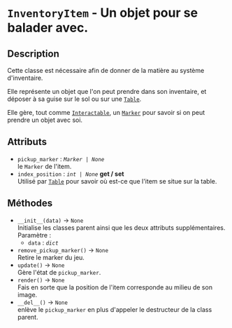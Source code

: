 # `InventoryItem` - Un objet pour se balader avec.

## Description

Cette classe est nécessaire afin de donner de la matière au système d'inventaire.

Elle représente un objet que l'on peut prendre dans son inventaire, et déposer à sa guise sur le sol ou sur une [`Table`](table.md).

Elle gère, tout comme [`Interactable`](../basics/interactable.md), un [`Marker`](../../ui/marker.md) pour savoir si on peut prendre un objet avec soi.

## Attributs
- `pickup_marker` : *`Marker | None`* \
  le `Marker` de l'item.
- `index_position` : *`int | None`* **get / set** \
  Utilisé par [`Table`](table.md) pour savoir où est-ce que l'item se situe sur la table.

## Méthodes
- `__init__(data)` &rarr; `None` \
  Initialise les classes parent ainsi que les deux attributs supplémentaires. \
  Paramètre :
  * `data` : *`dict`*
- `remove_pickup_marker()` &rarr; `None` \
  Retire le marker du jeu.
- `update()` &rarr; `None` \
  Gère l'état de `pickup_marker`.
- `render()` &rarr; `None` \
  Fais en sorte que la position de l'item corresponde au milieu de son image.
- `__del__()` &rarr; `None` \
  enlève le `pickup_marker` en plus d'appeler le destructeur de la class parent.
